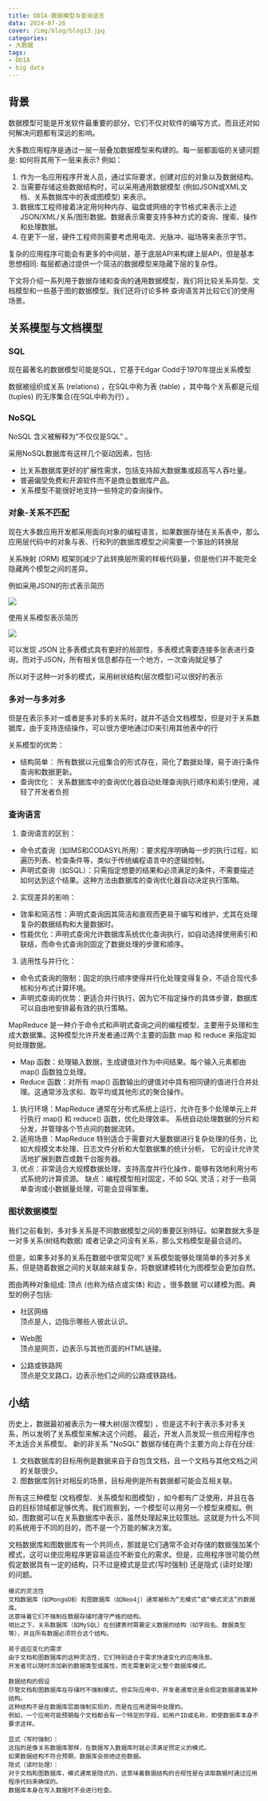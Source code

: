 ```yaml
---
title: DDIA-数据模型与查询语言
data: 2024-07-26
cover: /img/blog/blog13.jpg
categories:
- 大数据
tags:
- DDIA
- big data
---
```


## 背景

数据模型可能是开发软件最重要的部分，它们不仅对软件的编写方式，而且还对如何解决问题都有深远的影响。

大多数应用程序是通过一层一层叠加数据模型来构建的。每一层都面临的关键问题是: 如何将其用下一层来表示? 例如：

<!--more-->

1. 作为一名应用程序开发人员，通过实际要求，创建对应的对象以及数据结构。
2. 当需要存储这些数据结构时，可以采用通用数据模型 (例如JSON或XML文档、关系数据库中的表或图模型) 来表示。
3. 数据库工程师接着决定用何种内存、磁盘或网络的字节格式来表示上述JSON/XML/关系/图形数据。数据表示需要支持多种方式的查询、搜索、操作和处理数据。
4. 在更下一层，硬件工程师则需要考虑用电流、光脉冲、磁场等来表示字节。

复杂的应用程序可能会有更多的中间层，基于底层API来构建上层API，但是基本思想相同: 每层都通过提供一个简洁的数据模型来隐藏下层的复杂性。

下文将介绍一系列用于数据存储和查询的通用数据模型，我们将比较关系异型、文档模型和一些基于图的数据模型。我们还将讨论多种
查询语言并比较它们的使用场景。

## 关系模型与文档模型

### SQL
现在最著名的数据模型可能是SQL，它基于Edgar Codd于1970年提出关系模型

数据被组织成关系 (relations) ，在SQL中称为表 (table) ，其中每个关系都是元组(tuples) 的无序集合(在SQL中称为行) 。

### NoSQL
NoSQL 含义被解释为“不仅仅是SQL” 。

采用NoSQL数据库有这样几个驱动因素，包括:
- 比关系数据库更好的扩展性需求，包括支持超大数据集或超高写人吞吐量。
- 普遍偏受免费和开源软件而不是商业数据库产品。
- 关系模型不能很好地支持一些特定的查询操作。

### 对象-关系不匹配
现在大多数应用开发都采用面向对象的编程语言，如果数据存储在关系表中，那么应用层代码中的对象与表、行和列的数据库模型之间需要一个笨拙的转换层

关系映射 (ORM) 框架则减少了此转换层所需的样板代码量，但是他们并不能完全隐藏两个模型之间的差异。

例如采用JSON的形式表示简历

![](../../img/blogs/DDIA/二/1.png)

使用关系模型表示简历

![](../../img/blogs/DDIA/二/2.png)

可以发现 JSON 比多表模式具有更好的局部性，多表模式需要连接多张表进行查询，而对于JSON，所有相关信息都存在一个地方，一次查询就足够了

所以对于这种一对多的模式，采用树状结构(层次模型)可以很好的表示

### 多对一与多对多

但是在表示多对一或者是多对多的关系时，就并不适合文档模型，但是对于关系数据库，由于支持连结操作，可以很方便地通过ID来引用其他表中的行

关系模型的优势：
- 结构简单： 所有数据以元组集合的形式存在，简化了数据处理，易于进行条件查询和数据更新。
- 查询优化： 关系数据库中的查询优化器自动处理查询执行顺序和索引使用，减轻了开发者负担

### 查询语言

1. 查询语言的区别：
- 命令式查询（如IMS和CODASYL所用）：要求程序明确每一步的执行过程，如遍历列表、检查条件等，类似于传统编程语言中的逻辑控制。
- 声明式查询（如SQL）：只需指定想要的结果和必须满足的条件，不需要描述如何达到这个结果。这种方法由数据库的查询优化器自动决定执行策略。
2. 实现差异的影响：
- 效率和简洁性：声明式查询因其简洁和直观而更易于编写和维护，尤其在处理复杂的数据结构和大量数据时。
- 性能优化：声明式查询允许数据库系统优化查询执行，如自动选择使用索引和联结，而命令式查询则固定了数据处理的步骤和顺序。
3. 适用性与并行化：
- 命令式查询的限制：固定的执行顺序使得并行化处理变得复杂，不适合现代多核和分布式计算环境。
- 声明式查询的优势：更适合并行执行，因为它不指定操作的具体步骤，数据库可以自由地安排最有效的执行策略。

MapReduce 是一种介于命令式和声明式查询之间的编程模型，主要用于处理和生成大数据集。这种模型允许开发者通过两个主要的函数 map 和 reduce 来指定如何处理数据。

- Map 函数：处理输入数据，生成键值对作为中间结果。每个输入元素都由 map() 函数独立处理。
- Reduce 函数：对所有 map() 函数输出的键值对中具有相同键的值进行合并处理。这通常涉及求和、取平均或其他形式的聚合操作。
1. 执行环境：MapReduce 通常在分布式系统上运行，允许在多个处理单元上并行执行 map() 和 reduce() 函数，优化处理效率。
系统自动处理数据的分片和分发，并管理各个节点间的数据流转。
2. 适用场景：MapReduce 特别适合于需要对大量数据进行复杂处理的任务，比如大规模文本处理、日志文件分析和大型数据集的统计分析。
它的设计允许灵活地扩展到数百或数千台服务器。
3. 优点：非常适合大规模数据处理，支持高度并行化操作，能够有效地利用分布式系统的计算资源。
缺点：编程模型相对固定，不如 SQL 灵活；对于一些简单查询或小数据量处理，可能会显得笨重。

### 图状数据模型
我们之前看到，多对多关系是不同数据模型之间的重要区别特征。如果数据大多是一对多关系(树结构数据) 或者记录之问没有关系，那么文档模型是最合适的。

但是，如果多对多的关系在数据中很常见呢? 关系模型能够处理简单的多对多关系，但是随着数据之间的关联越来越复杂，将数据建模转化为图模型会更加自然。

图由两种对象组成: 顶点 (也称为结点或实体) 和边 。很多数据
可以建模为图。典型的例子包括:

- 社区网络\
  顶点是人，边指示哪些人彼此认识。

- Web图\
  顶点是网页，边表示与其他页面的HTML链接。

- 公路或铁路网\
  顶点是交叉路口，边表示他们之间的公路或铁路线。

## 小结
历史上，数据最初被表示为一棵大树(层次模型) ，但是这不利于表示多对多关系，所以发明了关系模型来解决这个问题。 最近，开发人员发现一些应用程序也不太适合关系模型。 新的非关系 "NoSQL" 数据存储在两个主要方向上存在分歧:

1. 文档数据库的目标用例是数据来自于自包含文档，且一个文档与其他文档之间的关联很少。
1. 图数据库则针对相反的场景，目标用例是所有数据都可能会互相关联。

所有这三种模型 (文档模型、关系模型和图模型) ，如今都有广泛使用，并且在各自的目标领域都足够优秀。我们观察到，一个模型可以用另一个模型来模拟。例如，图数据可以在关系数据库中表示，虽然处理起来比较策拙。这就是为什么不同的系统用于不同的目的，而不是一个万能的解决方案。

文档数据库和图数据库有一个共同点，那就是它们通常不会对存储的数据强加某个模式，这可以使应用程序更容易适应不断变化的需求。但是，应用程序很可能仍然假定数据具有一定的结构，只不过是模式是显式(写时强制) 还是隐式 (读时处理) 的问题。

```
模式的灵活性
文档数据库（如MongoDB）和图数据库（如Neo4j）通常被称为“无模式”或“模式灵活”的数据库。
这意味着它们不强制在数据存储时遵守严格的结构。
相比之下，关系数据库（如MySQL）在创建表时需要定义数据的结构（如字段名、数据类型等），并且所有数据必须符合这个结构。

易于适应变化的需求
由于文档和图数据库的这种灵活性，它们特别适合于需求快速变化的应用场景。
开发者可以随时添加新的数据类型或属性，而无需重新定义整个数据库模式。

数据结构的假设
尽管文档和图数据库在存储时不强制模式，但实际应用中，开发者通常还是会假定数据遵循某种结构。
这种结构不是在数据库层面强制实现的，而是在应用逻辑中处理的。
例如，一个应用可能预期每个文档都会有一个特定的字段，如用户ID或名称，即使数据库本身不要求这样。

显式（写时强制）：
这指的是像关系数据库那样，在数据写入数据库时就必须满足预定义的模式。
如果数据结构不符合预期，数据库会拒绝这些数据。
隐式（读时处理）：
对于文档和图数据库，模式通常是隐式的，这意味着数据结构的合规性是在读取数据时通过应用程序代码来确保的。
数据库本身在写入数据时不会进行检查。
```

